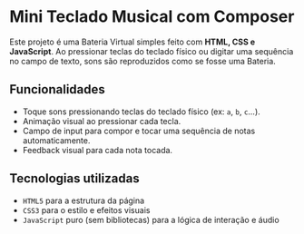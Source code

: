 # Mini Teclado Musical com Composer

Este projeto é uma Bateria Virtual simples feito com **HTML, CSS e JavaScript**. Ao pressionar teclas do teclado físico ou digitar uma sequência no campo de texto, sons são reproduzidos como se fosse uma Bateria.

## Funcionalidades

- Toque sons pressionando teclas do teclado físico (ex: `a`, `b`, `c`...).
- Animação visual ao pressionar cada tecla.
- Campo de input para compor e tocar uma sequência de notas automaticamente.
- Feedback visual para cada nota tocada.

## Tecnologias utilizadas

- `HTML5` para a estrutura da página
- `CSS3` para o estilo e efeitos visuais
- `JavaScript` puro (sem bibliotecas) para a lógica de interação e áudio
